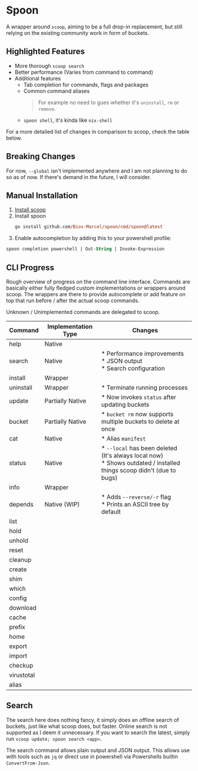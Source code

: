 # Spoon

A wrapper around `scoop`, aiming to be a full drop-in replacement, but still
relying on the existing community work in form of buckets.

## Highlighted Features

* More thorough `scoop search`
* Better performance (Varies from command to command)
* Additional features
  * Tab completion for commands, flags and packages
  * Common command aliases
    > For example no need to gues whether it's `uninstall`, `rm` or `remove`.
  * `spoon shell`, it's kinda like `nix-shell`

For a more detailed list of changes in comparison to scoop, check the table
below.

## Breaking Changes

For now, `--global` isn't implemented anywhere and I am not planning to do so as
of now. If there's demand in the future, I will consider.

## Manual Installation

1. [Install scoop](https://scoop.sh/)
2. Install spoon
   ```ps
   go install github.com/Bios-Marcel/spoon/cmd/spoon@latest
   ```
3. Enable autocompletion by adding this to your powershell profile:
  ```ps
  spoon completion powershell | Out-String | Invoke-Expression
  ```

## CLI Progress

Rough overview of progress on the command line interface. Commands are
basically either fully fledged custom implementations or wrappers around scoop.
The wrappers are there to provide autocomplete or add feature on top that run
before / after the actual scoop commands.

Unknown / Unimplemented commands are delegated to scoop.

| Command    | Implementation Type | Changes                                                                  |
| ---------- | ------------------- | ------------------------------------------------------------------------ |
| help       | Native              |                                                                          |
| search     | Native              | * Performance improvements<br/>* JSON output<br/> * Search configuration |
| install    | Wrapper             |                                                                          |
| uninstall  | Wrapper             | * Terminate running processes                                            |
| update     | Partially Native    | * Now invokes `status` after updating buckets                            |
| bucket     | Partially Native    | * `bucket rm` now supports multiple buckets to delete at once            |
| cat        | Native              | * Alias `manifest`                                                       |
| status     | Native              | * `--local` has been deleted (It's always local now)<br/>* Shows outdated / installed things scoop didn't (due to bugs) |
| info       | Wrapper             |                                                                          |
| depends    | Native (WIP)        | * Adds `--reverse/-r` flag<br/>* Prints an ASCII tree by default         |
| list       |                     |                                                                          |
| hold       |                     |                                                                          |
| unhold     |                     |                                                                          |
| reset      |                     |                                                                          |
| cleanup    |                     |                                                                          |
| create     |                     |                                                                          |
| shim       |                     |                                                                          |
| which      |                     |                                                                          |
| config     |                     |                                                                          |
| download   |                     |                                                                          |
| cache      |                     |                                                                          |
| prefix     |                     |                                                                          |
| home       |                     |                                                                          |
| export     |                     |                                                                          |
| import     |                     |                                                                          |
| checkup    |                     |                                                                          |
| virustotal |                     |                                                                          |
| alias      |                     |                                                                          |

## Search

The search here does nothing fancy, it simply does an offline search of
buckets, just like what scoop does, but faster. Online search is not supported
as I deem it unnecessary. If you want to search the latest, simply run
`scoop update; spoon search <app>`.

The search command allows plain output and JSON output. This allows use with
tools such as `jq` or direct use in powershell via Powershells builtin
`ConvertFrom-Json`.

